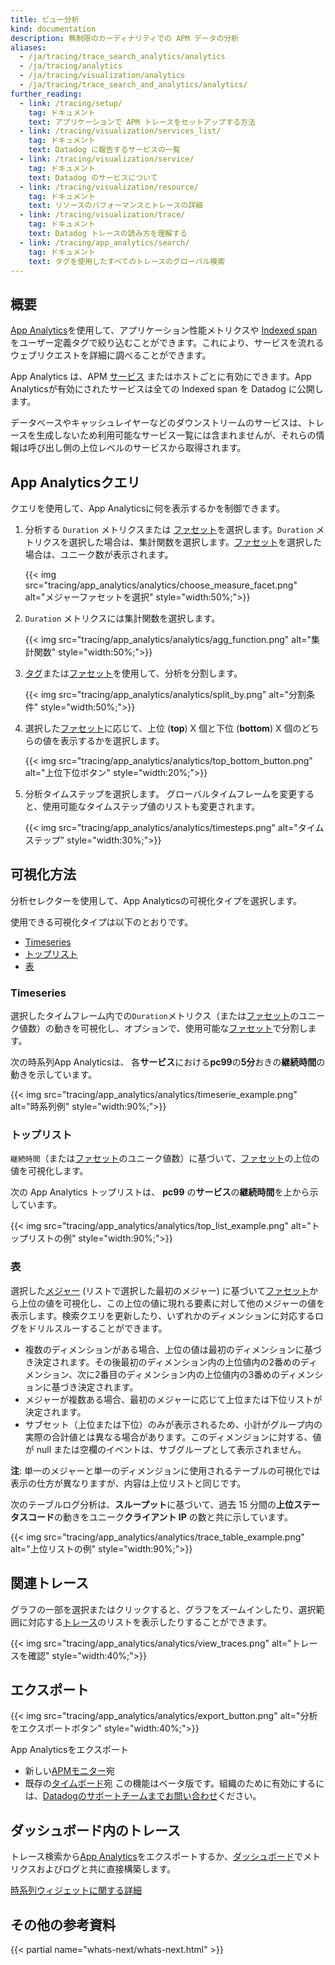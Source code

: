 ```yaml
---
title: ビュー分析
kind: documentation
description: 無制限のカーディナリティでの APM データの分析
aliases:
  - /ja/tracing/trace_search_analytics/analytics
  - /ja/tracing/analytics
  - /ja/tracing/visualization/analytics
  - /ja/tracing/trace_search_and_analytics/analytics/
further_reading:
  - link: /tracing/setup/
    tag: ドキュメント
    text: アプリケーションで APM トレースをセットアップする方法
  - link: /tracing/visualization/services_list/
    tag: ドキュメント
    text: Datadog に報告するサービスの一覧
  - link: /tracing/visualization/service/
    tag: ドキュメント
    text: Datadog のサービスについて
  - link: /tracing/visualization/resource/
    tag: ドキュメント
    text: リソースのパフォーマンスとトレースの詳細
  - link: /tracing/visualization/trace/
    tag: ドキュメント
    text: Datadog トレースの読み方を理解する
  - link: /tracing/app_analytics/search/
    tag: ドキュメント
    text: タグを使用したすべてのトレースのグローバル検索
---
```

## 概要

[App Analytics][1]を使用して、アプリケーション性能メトリクスや [Indexed span][2] をユーザー定義タグで絞り込むことができます。これにより、サービスを流れるウェブリクエストを詳細に調べることができます。

App Analytics は、APM [サービス][3] またはホストごとに有効にできます。App Analyticsが有効にされたサービスは全ての Indexed span を Datadog に公開します。

データベースやキャッシュレイヤーなどのダウンストリームのサービスは、トレースを生成しないため利用可能なサービス一覧には含まれませんが、それらの情報は呼び出し側の上位レベルのサービスから取得されます。

## App Analyticsクエリ

クエリを使用して、App Analyticsに何を表示するかを制御できます。

1. 分析する `Duration` メトリクスまたは [ファセット][4]を選択します。`Duration` メトリクスを選択した場合は、集計関数を選択します。[ファセット][4]を選択した場合は、ユニーク数が表示されます。

    {{< img src="tracing/app_analytics/analytics/choose_measure_facet.png" alt="メジャーファセットを選択"  style="width:50%;">}}

2. `Duration` メトリクスには集計関数を選択します。

    {{< img src="tracing/app_analytics/analytics/agg_function.png" alt="集計関数"  style="width:50%;">}}

3. [タグ][5]または[ファセット][4]を使用して、分析を分割します。

    {{< img src="tracing/app_analytics/analytics/split_by.png" alt="分割条件"  style="width:50%;">}}

4. 選択した[ファセット][4]に応じて、上位 (**top**) X 個と下位 (**bottom**) X 個のどちらの値を表示するかを選択します。

    {{< img src="tracing/app_analytics/analytics/top_bottom_button.png" alt="上位下位ボタン"  style="width:20%;">}}

5. 分析タイムステップを選択します。
  グローバルタイムフレームを変更すると、使用可能なタイムステップ値のリストも変更されます。

    {{< img src="tracing/app_analytics/analytics/timesteps.png" alt="タイムステップ"  style="width:30%;">}}

## 可視化方法

分析セレクターを使用して、App Analyticsの可視化タイプを選択します。

使用できる可視化タイプは以下のとおりです。

* [Timeseries](#timeseries)
* [トップリスト](#top-list)
* [表](#table)

### Timeseries

選択したタイムフレーム内での`Duration`メトリクス（または[ファセット][4]のユニーク値数）の動きを可視化し、オプションで、使用可能な[ファセット][4]で分割します。

次の時系列App Analyticsは、
各**サービス**における**pc99**の**5分**おきの**継続時間**の動きを示しています。

{{< img src="tracing/app_analytics/analytics/timeserie_example.png" alt="時系列例"  style="width:90%;">}}

### トップリスト

`継続時間`（または[ファセット][4]のユニーク値数）に基づいて、[ファセット][4]の上位の値を可視化します。

次の App Analytics トップリストは、
**pc99** の**サービス**の**継続時間**を上から示しています。

{{< img src="tracing/app_analytics/analytics/top_list_example.png" alt="トップリストの例"  style="width:90%;">}}

### 表

選択した[メジャー][6] (リストで選択した最初のメジャー) に基づいて[ファセット][4]から上位の値を可視化し、この上位の値に現れる要素に対して他のメジャーの値を表示します。検索クエリを更新したり、いずれかのディメンションに対応するログをドリルスルーすることができます。

* 複数のディメンションがある場合、上位の値は最初のディメンションに基づき決定されます。その後最初のディメンション内の上位値内の2番めのディメンション、次に2番目のディメンション内の上位値内の3番めのディメンションに基づき決定されます。
* メジャーが複数ある場合、最初のメジャーに応じて上位または下位リストが決定されます。
* サブセット（上位または下位）のみが表示されるため、小計がグループ内の実際の合計値とは異なる場合があります。このディメンジョンに対する、値が null または空欄のイベントは、サブグループとして表示されません。

 **注**: 単一のメジャーと単一のディメンジョンに使用されるテーブルの可視化では表示の仕方が異なりますが、内容は上位リストと同じです。

 次のテーブルログ分析は、**スループット**に基づいて、過去 15 分間の**上位ステータスコード**の動きをユニーク**クライアント IP** の数と共に示しています。

{{< img src="tracing/app_analytics/analytics/trace_table_example.png" alt="上位リストの例"  style="width:90%;">}}

## 関連トレース

グラフの一部を選択またはクリックすると、グラフをズームインしたり、選択範囲に対応する[トレース][7]のリストを表示したりすることができます。

{{< img src="tracing/app_analytics/analytics/view_traces.png" alt="トレースを確認"  style="width:40%;">}}

## エクスポート

{{< img src="tracing/app_analytics/analytics/export_button.png" alt="分析をエクスポートボタン"  style="width:40%;">}}

App Analyticsをエクスポート

* 新しい[APMモニター][8]宛
* 既存の[タイムボード][9]宛
  この機能はベータ版です。組織のために有効にするには、[Datadogのサポートチームまでお問い合わせ][10]ください。

## ダッシュボード内のトレース

トレース検索から[App Analytics][1]をエクスポートするか、[ダッシュボード][11]でメトリクスおよびログと共に直接構築します。

[時系列ウィジェットに関する詳細][12]

## その他の参考資料

{{< partial name="whats-next/whats-next.html" >}}

[1]: /ja/tracing/app_analytics/
[2]: /ja/tracing/visualization/#apm-event
[3]: /ja/tracing/visualization/#services
[4]: /ja/tracing/app_analytics/search/#facets
[5]: /ja/getting_started/tagging/
[6]: /ja/tracing/app_analytics/search/#measures
[7]: /ja/tracing/visualization/#trace
[8]: /ja/monitors/monitor_types/apm/
[9]: /ja/dashboards/timeboard/
[10]: /ja/help/
[11]: /ja/dashboards/
[12]: /ja/dashboards/widgets/timeseries/
